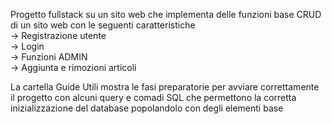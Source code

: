 Progetto fullstack su un sito web che implementa delle funzioni base CRUD di un sito web con le seguenti caratteristiche
<br>
-> Registrazione utente
<br>
-> Login
<br>
-> Funzioni ADMIN
<br>
-> Aggiunta e rimozioni articoli
<br>

La cartella Guide Utili mostra le fasi preparatorie per avviare correttamente il progetto con alcuni query e comadi SQL che permettono la corretta inizializzazione del database popolandolo con degli elementi base
